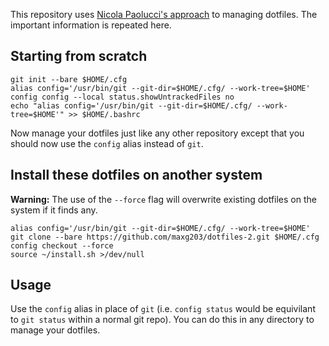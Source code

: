 This repository uses [Nicola Paolucci's approach](https://developer.atlassian.com/blog/2016/02/best-way-to-store-dotfiles-git-bare-repo/) to managing dotfiles. The important information is repeated here.

## Starting from scratch
``` shell
git init --bare $HOME/.cfg
alias config='/usr/bin/git --git-dir=$HOME/.cfg/ --work-tree=$HOME'
config config --local status.showUntrackedFiles no
echo "alias config='/usr/bin/git --git-dir=$HOME/.cfg/ --work-tree=$HOME'" >> $HOME/.bashrc
```
Now manage your dotfiles just like any other repository except that you should now use the `config` alias instead of `git`.

## Install these dotfiles on another system
**Warning:** The use of the `--force` flag will overwrite existing dotfiles on the system if it finds any.
``` shell
alias config='/usr/bin/git --git-dir=$HOME/.cfg/ --work-tree=$HOME'
git clone --bare https://github.com/maxg203/dotfiles-2.git $HOME/.cfg
config checkout --force
source ~/install.sh >/dev/null
```

## Usage
Use the `config` alias in place of `git` (i.e. `config status` would be equivilant to `git status` within a normal git repo). You can do this in any directory to manage your dotfiles.
